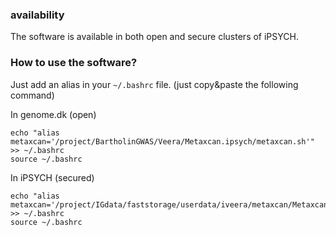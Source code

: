 


### availability 

The software is available in both open and secure clusters of iPSYCH. 

### How to use the software?

Just add an alias in your `~/.bashrc` file. (just copy&paste the following command)

 In  genome.dk (open)
```
echo "alias metaxcan='/project/BartholinGWAS/Veera/Metaxcan.ipsych/metaxcan.sh'" >> ~/.bashrc
source ~/.bashrc
```

In iPSYCH (secured)
```
echo "alias metaxcan='/project/IGdata/faststorage/userdata/iveera/metaxcan/Metaxcan.ipsych/metaxcan.sh'" >> ~/.bashrc
source ~/.bashrc
```
